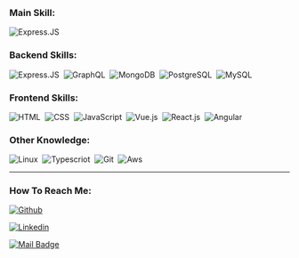 &nbsp;

### Main Skill:

![Express.JS](https://img.shields.io/badge/-Express.js-555555?style=for-the-badge&logo=node.js&labelColor=404040)&nbsp;

### Backend Skills:

![Express.JS](https://img.shields.io/badge/-Express.js-555555?style=for-the-badge&logo=node.js&labelColor=404040)&nbsp;
![GraphQL](https://img.shields.io/badge/-GraphQL-555555?style=for-the-badge&logo=node.js&labelColor=404040)&nbsp;
![MongoDB](https://img.shields.io/badge/-MongoDB-555555?style=for-the-badge&logo=mongodb&labelColor=404040)&nbsp;
![PostgreSQL](https://img.shields.io/badge/-PostgreSQL-555555?style=for-the-badge&logo=postgresql&labelColor=404040)&nbsp;
![MySQL](https://img.shields.io/badge/-MySQL-555555?style=for-the-badge&logo=mysql&labelColor=404040)&nbsp;

### Frontend Skills:

![HTML](https://img.shields.io/badge/-Html-555555?style=for-the-badge&logo=html5&labelColor=404040)&nbsp;
![CSS](https://img.shields.io/badge/-Css-555555?style=for-the-badge&logo=CSS3&logoColor=1572B6&labelColor=404040)&nbsp;
![JavaScript](https://img.shields.io/badge/-JavaScript-555555?style=for-the-badge&logo=javascript&labelColor=0D1117&textColor=404040)&nbsp;
![Vue.js](https://img.shields.io/badge/-Vue.js-555555?style=for-the-badge&logo=vuedotjs&labelColor=404040)&nbsp;
![React.js](https://img.shields.io/badge/-React.js-555555?style=for-the-badge&logo=react&labelColor=404040)&nbsp;
![Angular](https://img.shields.io/badge/-Angular.js-555555?style=for-the-badge&logo=angular&labelColor=404040)&nbsp;

### Other Knowledge:

![Linux](https://img.shields.io/badge/-linux-555555?style=for-the-badge&logo=linux&labelColor=404040)&nbsp;
![Typescriot](https://img.shields.io/badge/-typescript-555555?style=for-the-badge&logo=typescript&labelColor=404040)&nbsp;
![Git](https://img.shields.io/badge/-Git-555555?style=for-the-badge&logo=git&labelColor=404040)&nbsp;
![Aws](https://img.shields.io/badge/-Aws-555555?style=for-the-badge&logo=amazon-aws&labelColor=404040)&nbsp;

------------

### How To Reach Me:

[![Github](https://img.shields.io/badge/erdinccurebal-go%20to%20github%20page-1e6bb8?style=for-the-badge&logo=github&labelColor=404040)](https://github.com/erdinccurebal)

[![Linkedin](https://img.shields.io/badge/erdinccurebal-go%20to%20linkedin%20page-1e6bb8?style=for-the-badge&logo=linkedin&labelColor=404040)](https://www.linkedin.com/in/erdinccurebal/)

[![Mail Badge](https://img.shields.io/badge/erdinccurebal@hotmail.com-Content%20me%20on%20mail-1e6bb8?style=for-the-badge&logo=gmail&labelColor=404040)](mailto:erdinccurebal@hotmail.com)

